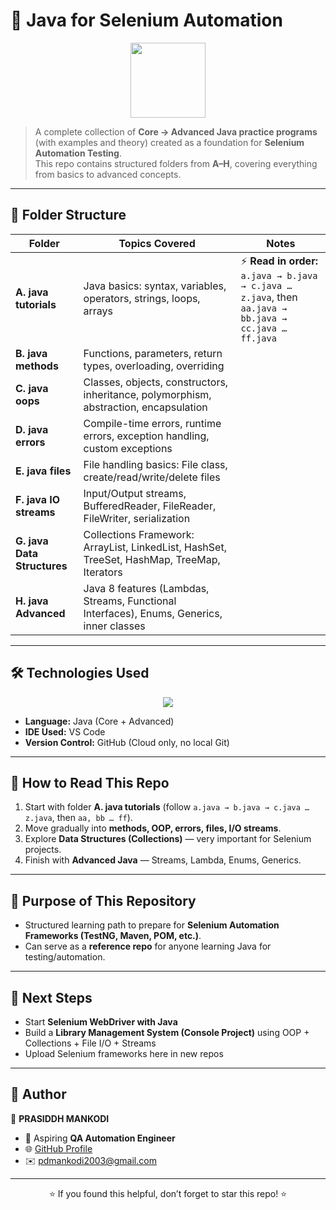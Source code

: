 # 📘 Java for Selenium Automation  

<p align="center">
  <img src="https://skillicons.dev/icons?i=java,github" width="120" />
</p>  

> A complete collection of **Core → Advanced Java practice programs** (with examples and theory) created as a foundation for **Selenium Automation Testing**.  
> This repo contains structured folders from **A–H**, covering everything from basics to advanced concepts.  

---

## 📂 Folder Structure  

| Folder | Topics Covered | Notes |
|--------|----------------|-------|
| **A. java tutorials** | Java basics: syntax, variables, operators, strings, loops, arrays | ⚡ **Read in order:** `a.java → b.java → c.java … z.java`, then `aa.java → bb.java → cc.java … ff.java` |
| **B. java methods** | Functions, parameters, return types, overloading, overriding | |
| **C. java oops** | Classes, objects, constructors, inheritance, polymorphism, abstraction, encapsulation | |
| **D. java errors** | Compile-time errors, runtime errors, exception handling, custom exceptions | |
| **E. java files** | File handling basics: File class, create/read/write/delete files | |
| **F. java IO streams** | Input/Output streams, BufferedReader, FileReader, FileWriter, serialization | |
| **G. java Data Structures** | Collections Framework: ArrayList, LinkedList, HashSet, TreeSet, HashMap, TreeMap, Iterators | |
| **H. java Advanced** | Java 8 features (Lambdas, Streams, Functional Interfaces), Enums, Generics, inner classes | |

---

## 🛠️ Technologies Used  

<p align="center">
  <img src="https://skillicons.dev/icons?i=java,vscode,git,github" />
</p>  

- **Language:** Java (Core + Advanced)  
- **IDE Used:** VS Code  
- **Version Control:** GitHub (Cloud only, no local Git)  

---

## 📑 How to Read This Repo  

1. Start with folder **A. java tutorials** (follow `a.java → b.java → c.java … z.java`, then `aa, bb … ff`).  
2. Move gradually into **methods, OOP, errors, files, I/O streams**.  
3. Explore **Data Structures (Collections)** — very important for Selenium projects.  
4. Finish with **Advanced Java** — Streams, Lambda, Enums, Generics.  

---

## 🎯 Purpose of This Repository  
  
- Structured learning path to prepare for **Selenium Automation Frameworks (TestNG, Maven, POM, etc.)**.  
- Can serve as a **reference repo** for anyone learning Java for testing/automation.  

---

## 🚀 Next Steps  

- Start **Selenium WebDriver with Java**  
- Build a **Library Management System (Console Project)** using OOP + Collections + File I/O + Streams  
- Upload Selenium frameworks here in new repos  

---

## 📌 Author  

👤 **PRASIDDH MANKODI**  
- 💼 Aspiring **QA Automation Engineer**  
- 🌐 [GitHub Profile](https://github.com/Mankodi2003)  
- ✉️ pdmankodi2003@gmail.com  

---

<p align="center">⭐ If you found this helpful, don’t forget to star this repo! ⭐</p>  
